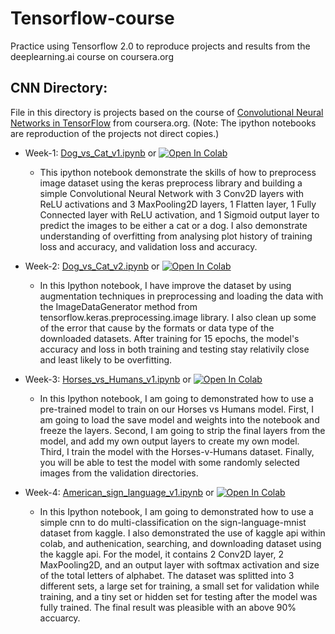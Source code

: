 # Tensorflow-course
Practice using Tensorflow 2.0 to reproduce projects and results from the deeplearning.ai course on coursera.org

## CNN Directory:

File in this directory is projects based on the course of [Convolutional Neural Networks in TensorFlow](https://www.coursera.org/learn/convolutional-neural-networks-tensorflow) from coursera.org. 
(Note: The ipython notebooks are reproduction of the projects not direct copies.)
- Week-1: [Dog_vs_Cat_v1.ipynb](https://github.com/zhx281/Tensorflow-course/blob/master/CNN/Dog_vs_Cat_v1.ipynb) or <a href="https://colab.research.google.com/github/zhx281/Tensorflow-course/blob/master/CNN/Dog_vs_Cat_v1.ipynb">
  <img src="https://colab.research.google.com/assets/colab-badge.svg" alt="Open In Colab"/></a>
	- This ipython notebook demonstrate the skills of how to preprocess image dataset using the keras preprocess library and building a simple Convolutional Neural Network with 3 Conv2D layers with ReLU activations and 3 MaxPooling2D layers, 1 Flatten layer, 1 Fully Connected layer with ReLU activation, and 1 Sigmoid output layer to predict the images to be either a cat or a dog. I also demonstrate understanding of overfitting from analysing plot history of training loss and accuracy, and validation loss and accuracy.

- Week-2: [Dog_vs_Cat_v2.ipynb](https://github.com/zhx281/Tensorflow-course/blob/master/CNN/Dog_vs_Cat_v2.ipynb) or <a href="https://colab.research.google.com/github/zhx281/Tensorflow-course/blob/master/CNN/Dog_vs_Cat_v2.ipynb">
  <img src="https://colab.research.google.com/assets/colab-badge.svg" alt="Open In Colab"/></a>
  	- In this Ipython notebook, I have improve the dataset by using augmentation techniques in preprocessing and loading the data with the ImageDataGenerator method from tensorflow.keras.preprocessing.image library. I also clean up some of the error that cause by the formats or data type of the downloaded datasets. After training for 15 epochs, the model's accuracy and loss in both training and testing stay relativily close and least likely to be overfitting.   

- Week-3: [Horses_vs_Humans_v1.ipynb](https://github.com/zhx281/Tensorflow-course/blob/master/CNN/Horses_vs_Humans_v1.ipynb) or <a href="https://colab.research.google.com/github/zhx281/Tensorflow-course/blob/master/CNN/Horses_vs_Humans_v1.ipynb">
  <img src="https://colab.research.google.com/assets/colab-badge.svg" alt="Open In Colab"/></a>
  	- In this Ipython notebook, I am going to demonstrated how to use a pre-trained model to train on our Horses vs Humans model. First, I am going to load the save model and weights into the notebook and freeze the layers. Second, I am going to strip the final layers from the model, and add my own output layers to create my own model. Third, I train the model with the Horses-v-Humans dataset. Finally, you will be able to test the model with some randomly selected images from the validation directories.

- Week-4: [American_sign_language_v1.ipynb](https://github.com/zhx281/Tensorflow-course/blob/master/CNN/American_sign_language_v1.ipynb) or <a href="https://colab.research.google.com/github/zhx281/Tensorflow-course/blob/master/CNN/American_sign_language_v1.ipynb">
  <img src="https://colab.research.google.com/assets/colab-badge.svg" alt="Open In Colab"/></a>
  	- In this Ipython notebook, I am going to demonstrated how to use a simple cnn to do multi-classification on the sign-language-mnist dataset from kaggle. I also demonstrated the use of kaggle api within colab, and authenication, searching, and downloading dataset using the kaggle api. For the model, it contains 2 Conv2D layer, 2 MaxPooling2D, and an output layer with softmax activation and size of the total letters of alphabet. The dataset was splitted into 3 different sets, a large set for training, a small set for validation while training, and a tiny set or hidden set for testing after the model was fully trained. The final result was pleasible with an above 90% accuarcy. 
